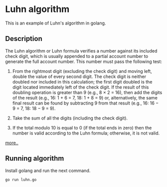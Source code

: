 # Luhn algorithm
This is an example of Luhn's algorithm in golang.
## Description
The Luhn algorithm or Luhn formula verifies a number against its included check digit, which is usually appended to a partial account number to generate the full account number. This number must pass the following test:

1. From the rightmost digit (excluding the check digit) and moving left, double the value of every second digit. The check digit is neither doubled nor included in this calculation; the first digit doubled is the digit located immediately left of the check digit. If the result of this doubling operation is greater than 9 (e.g., 8 × 2 = 16), then add the digits of the result (e.g., 16: 1 + 6 = 7, 18: 1 + 8 = 9) or, alternatively, the same final result can be found by subtracting 9 from that result (e.g., 16: 16 − 9 = 7, 18: 18 − 9 = 9).

2. Take the sum of all the digits (including the check digit).

3. If the total modulo 10 is equal to 0 (if the total ends in zero) then the number is valid according to the Luhn formula; otherwise, it is not valid.

[more..](https://en.wikipedia.org/wiki/Luhn_algorithm) 


## Running algorithm

Install golang and run the next command.

```bash
go run luhn.go
```